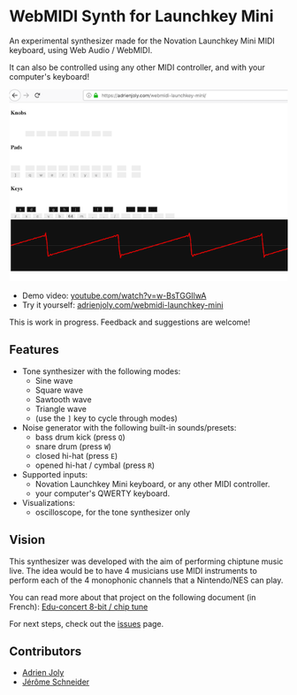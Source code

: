 # WebMIDI Synth for Launchkey Mini

An experimental synthesizer made for the Novation Launchkey Mini MIDI keyboard, using Web Audio / WebMIDI.

It can also be controlled using any other MIDI controller, and with your computer's keyboard!

![webmidi synth screenshot with oscilloscope](./docs/screenshot-640px.png)

- Demo video: [youtube.com/watch?v=w-BsTGGIlwA](https://www.youtube.com/watch?v=w-BsTGGIlwA)
- Try it yourself: [adrienjoly.com/webmidi-launchkey-mini](https://adrienjoly.com/webmidi-launchkey-mini)

This is work in progress. Feedback and suggestions are welcome!

## Features

- Tone synthesizer with the following modes:
  - Sine wave
  - Square wave
  - Sawtooth wave
  - Triangle wave
  - (use the `]` key to cycle through modes)
- Noise generator with the following built-in sounds/presets:
  - bass drum kick (press `Q`)
  - snare drum (press `W`)
  - closed hi-hat (press `E`)
  - opened hi-hat / cymbal (press `R`)
- Supported inputs:
  - Novation Launchkey Mini keyboard, or any other MIDI controller.
  - your computer's QWERTY keyboard.
- Visualizations:
  - oscilloscope, for the tone synthesizer only

## Vision

This synthesizer was developed with the aim of performing chiptune music live. The idea would be to have 4 musicians use MIDI instruments to perform each of the 4 monophonic channels that a Nintendo/NES can play.

You can read more about that project on the following document (in French): [Edu-concert 8-bit / chip tune](https://hackmd.io/nszFj8pcTAynVP04-GUePw)

For next steps, check out the [issues](https://github.com/adrienjoly/webmidi-launchkey-mini/issues) page.

## Contributors

- [Adrien Joly](@adrienjoly)
- [Jérôme Schneider](@netgusto)
